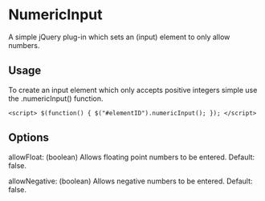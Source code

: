 NumericInput
==============

A simple jQuery plug-in which sets an (input) element to only allow numbers.


Usage
--------------
To create an input element which only accepts positive integers simple use the .numericInput()
function.

`<script>
	$(function() {
		$("#elementID").numericInput();
	});
</script>`


Options
--------------

allowFloat: (boolean) Allows floating point numbers to be entered. Default: false.

allowNegative: (boolean) Allows negative numbers to be entered. Default: false.
